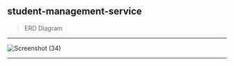 ## student-management-service

> ERD Diagram

---

![Screenshot (34)](https://user-images.githubusercontent.com/81378094/137866737-23b341c6-c57c-4c58-bbae-587bc8d39bf8.png)

---
